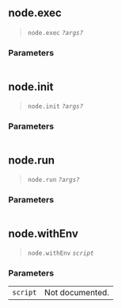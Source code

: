 
## <a name='::node.exec'></a>node\.exec


> `node.exec` *`?args?`*<br>

### <a name='Parameters'></a>Parameters

|||
|----|----|


## <a name='::node.init'></a>node\.init


> `node.init` *`?args?`*<br>

### <a name='Parameters'></a>Parameters

|||
|----|----|


## <a name='::node.run'></a>node\.run


> `node.run` *`?args?`*<br>

### <a name='Parameters'></a>Parameters

|||
|----|----|


## <a name='::node.withEnv'></a>node\.withEnv


> `node.withEnv` *`script`*<br>

### <a name='Parameters'></a>Parameters

|||
|----|----|
|`script`|Not documented.|



